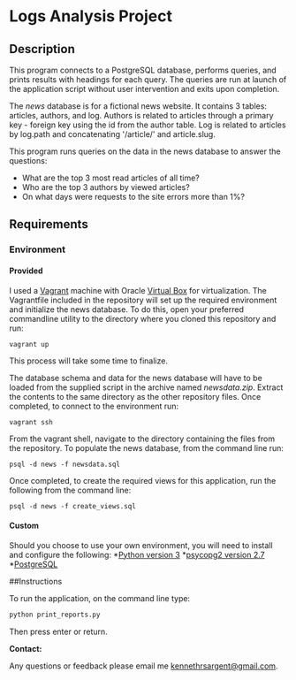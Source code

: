 # Logs Analysis Project
## Description
This program connects to a PostgreSQL database, performs queries, 
and prints results with headings for each query. The queries are run at launch 
of the application script without user intervention and exits upon completion.

The *news* database is for a fictional news website. It contains 3 tables:
articles, authors, and log. Authors is related to articles through a primary
 key - foreign key using the id from the author table. Log is related to
  articles by log.path and concatenating '/article/' and article.slug.

This program runs queries on the data in the news database to answer the
questions:
* What are the top 3 most read articles of all time?
* Who are the top 3 authors by viewed articles?
* On what days were requests to the site errors more than 1%?

## Requirements
### Environment
#### Provided
I used a [Vagrant](https://www.vagrantup.com/) machine with Oracle [Virtual Box](https://www.virtualbox.org/) 
for virtualization. The Vagrantfile included in the repository will set up the 
required environment and initialize the news database. To do this, open your 
preferred commandline utility to the directory where you cloned this repository 
and run: 
```
vagrant up
```

This process will take some time to finalize.

The database schema and data for the news database will have to be loaded from 
the supplied script in the archive named *newsdata.zip*. Extract the contents 
to the same directory as the other repository files.
Once completed, to connect to the environment run: 
```
vagrant ssh
```

From the vagrant shell, navigate to the directory containing the files from the 
repository. To populate the news database, from the command line 
run: 
```
psql -d news -f newsdata.sql
```

Once completed, to create the required views for this application, run the 
following from the command line: 
```
psql -d news -f create_views.sql
```

#### Custom
Should you choose to use your own environment, you will need to install and 
configure the following:
*[Python version 3](https://www.python.org/downloads/)
*[psycopg2 version 2.7](http://initd.org/psycopg/download/)
*[PostgreSQL](https://www.postgresql.org/download/)

##Instructions

To run the application, on the command line type:
```cmd
python print_reports.py
```
Then press enter or return.

**Contact:**

Any questions or feedback please email me [kennethrsargent@gmail.com](mailto:kennethrsargent@gmail.com?Subject=Print%20Reports%20Question).
